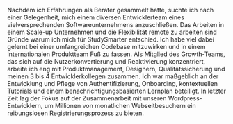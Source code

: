 Nachdem ich Erfahrungen als Berater gesammelt hatte, suchte ich nach einer Gelegenheit, mich einem diversen Entwicklerteam eines vielversprechenden Softwareunternehmens anzuschließen.
Das Arbeiten in einem Scale-up Unternehmen und die Flexibilität remote zu arbeiten sind Gründe warum ich mich für StudySmarter entschied.
Ich habe viel dabei gelernt bei einer umfangreichen Codebase mitzuwirken und in einem internationalen Produktteam Fuß zu fassen.
Als Mitglied des Growth-Teams, das sich auf die Nutzerkonvertierung und Reaktivierung konzentriert, arbeite ich eng mit Produktmanagement, Designern, Qualitätssicherung und meinen 3 bis 4 Entwicklerkollegen zusammen.
Ich war maßgeblich an der Entwicklung und Pflege von Authentifizierung, Onboarding, kontextuellen Tutorials und einem benachrichtigungsbasierten Lernplan beteiligt.
In letzter Zeit lag der Fokus auf der Zusammenarbeit mit unseren Wordpress-Entwicklern, um Millionen von monatlichen Webseitbesuchern ein reibungslosen Registrierungsprozess zu bieten.
